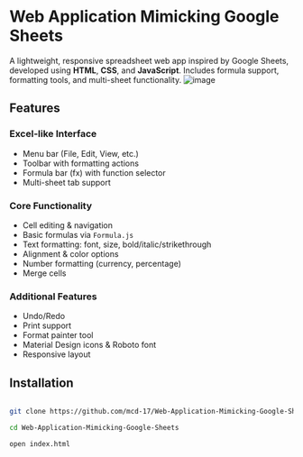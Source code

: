# **Web Application Mimicking Google Sheets**

A lightweight, responsive spreadsheet web app inspired by Google Sheets, developed using **HTML**, **CSS**, and **JavaScript**. Includes formula support, formatting tools, and multi-sheet functionality.
![image](https://github.com/user-attachments/assets/fc197d19-947b-43b3-ac63-d13f765cd92c)

## **Features**

### **Excel-like Interface**
- Menu bar (File, Edit, View, etc.)
- Toolbar with formatting actions
- Formula bar (fx) with function selector
- Multi-sheet tab support

### **Core Functionality**
- Cell editing & navigation
- Basic formulas via `Formula.js`
- Text formatting: font, size, bold/italic/strikethrough
- Alignment & color options
- Number formatting (currency, percentage)
- Merge cells

### **Additional Features**
- Undo/Redo
- Print support
- Format painter tool
- Material Design icons & Roboto font
- Responsive layout

## **Installation**

```bash

git clone https://github.com/mcd-17/Web-Application-Mimicking-Google-Sheets.git

cd Web-Application-Mimicking-Google-Sheets

open index.html



    
